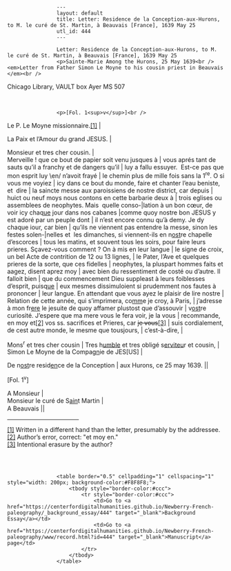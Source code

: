
                    ---
                    layout: default
                    title: Letter: Residence de la Conception-aux-Hurons, to M. le curé de St. Martin, à Beauvais [France], 1639 May 25
                    utl_id: 444
                    ---
                
                    Letter: Residence de la Conception-aux-Hurons, to M. le curé de St. Martin, à Beauvais [France], 1639 May 25  
                    <p>Sainte-Marie Among the Hurons, 25 May 1639<br /><em>Letter from Father Simon Le Moyne to his cousin priest in Beauvais </em><br />
Chicago Library, VAULT box Ayer MS 507</p>
<p> </p>
  
                    <p>[Fol. 1<sup>v</sup>]<br />
Le P. Le Moyne missionnaire.<a href="#_ftn1" name="_ftnref1" title="" id="_ftnref1">[1]</a> |</p>
<p>La Paix et l’Amour du grand JESUS. |</p>
<p>Monsieur et tres cher cousin. |<br />
Merveille ! que ce bout de papier soit venu jusques à | vous aprés tant de sauts qu’il a franchy et de dangers qu’il | luy a fallu essuyer.  Est-ce pas que mon esprit luy \en/ n’avoit frayé | le chemin plus de mille fois sans la 1<sup>re</sup>. O si vous me voyiez | icy dans ce bout du monde, faire et chanter l’eau beniste, et  dire | la saincte messe aux paroissiens de nostre district, car depuis | huict ou neuf moys nous contons en cette barbarie deux à | trois eglises ou assemblees de neophytes. Mais  quelle conso-|lation à un bon cœur, de voir icy chaq<u>ue</u> jour dans nos cabanes |comme quoy nostre bon JESUS y est adoré par un peuple dont | il n’est encore connu qu’à demy. Je dy chaque iour, car bien | qu’ils ne viennent pas entendre la messe, sinon les festes solen-|nelles et  les dimanches, si viennent-ils en n<u>ost</u>re chapelle d’escorces | tous les matins, et souvent tous les soirs, pour faire leurs prieres. Sçavez-vous comment ? On à mis en leur langue | le signe de croix, un bel Acte de contrition de 12 ou 13 lignes, | le Pater, l’Ave et quelques prieres de la sorte, que ces fidelles | neophytes, la pluspart hommes faits et aagez, disent aprez moy | avec bien du ressentiment de costé ou d’autre. Il falloit bien | que du commencement Dieu suppleast à leurs foiblesses d’esprit, puisq<u>ue</u> | eux mesmes dissimuloient si prudemment nos fautes à prononcer | leur langue. En attendant que vous ayez le plaisir de lire nostre | Relation de cette année, qui s’imprimera, co<u>mm</u>e je croy, à Paris, | j’adresse à mon fr<u>ere</u> le jesuite de quoy affamer plustost que d’assouvir | v<u>ost</u>re curiosité. J’espere que ma mere vous le fera voir, je la vous | recommande, en moy et<a href="#_ftn2" name="_ftnref2" title="" id="_ftnref2">[2]</a> vos ss. sacrifices et Prieres, car <s>je vous</s><a href="#_ftn3" name="_ftnref3" title="" id="_ftnref3">[3]</a> | suis cordialement, de cest autre monde, le mesme que tousjours, | c’est-à-dire, |</p>
<p>Mons<sup>r</sup> et tres cher cousin | Tres h<u>umble</u> et tres obligé s<u>erviteu</u>r et cousin, | Simon Le Moyne de la Compag<u>n</u>ie de JES[US] |</p>
<p>De n<u>ost</u>re resid<u>en</u>ce de la Conception | aux Hurons, ce 25 may 1639. ||</p>
<p>[Fol. 1<sup>v</sup>]</p>
<p>A Monsieur |<br />
Monsieur le curé de S<u>ain</u>t Martin |<br />
A Beauvais |<span style="line-height: 20.8px;">|</span></p>
<div>
<hr align="left" size="1" width="33%" /><div id="ftn1"><a href="#_ftnref1" name="_ftn1" title="" id="_ftn1">[1]</a> Written in a different hand than the letter, presumably by the addressee.</div>
<div id="ftn2"><a href="#_ftnref2" name="_ftn2" title="" id="_ftn2">[2]</a> Author’s error, correct: "et moy en."</div>
<div id="ftn3"><a href="#_ftnref3" name="_ftn3" title="" id="_ftn3">[3]</a> Intentional erasure by the author?</div>
</div>
<p> </p>

                    
                     
                    <table border="0.5" cellpadding="1" cellspacing="1" style="width: 200px; background-color:#F8F8F8;">
                        <tbody style="border-color:#ccc">
                            <tr style="border-color:#ccc">
                                <td>Go to <a href="https://centerfordigitalhumanities.github.io/Newberry-French-paleography/_background_essay/444" target="_blank">Background Essay</a></td>
                                <td>Go to <a href="https://centerfordigitalhumanities.github.io/Newberry-French-paleography/www/record.html?id=444" target="_blank">Manuscript</a> page</td>
                            </tr>
                        </tbody>
                    </table>
                     
                
                